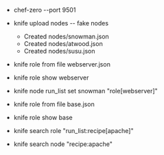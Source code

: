 - chef-zero --port 9501

- knife upload nodes -- fake nodes
	- Created nodes/snowman.json
	- Created nodes/atwood.json
	- Created nodes/susu.json

- knife role from file webserver.json
- knife role show webserver

- knife node run_list set snowman "role[webserver]"

- knife role from file base.json
- knife role show base

- knife search role "run_list:recipe\[apache\]"
- knife search node "recipe:apache"
